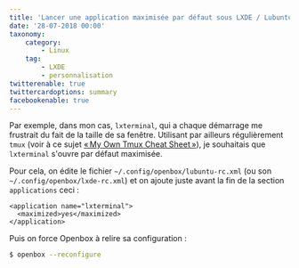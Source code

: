 ```yaml
---
title: 'Lancer une application maximisée par défaut sous LXDE / Lubuntu'
date: '28-07-2018 00:00'
taxonomy:
    category:
        - Linux
    tag:
        - LXDE
        - personnalisation
twitterenable: true
twittercardoptions: summary
facebookenable: true
---
```


Par exemple, dans mon cas, `lxterminal`, qui a chaque démarrage me frustrait du fait de la taille de sa fenêtre. Utilisant par ailleurs régulièrement `tmux` (voir à ce sujet [«&#8239;My Own Tmux Cheat Sheet&#8239;»](/tutos/Linux/tmux_cheatsheet)), je souhaitais que `lxterminal` s'ouvre par défaut maximisée.

Pour cela, on édite le fichier `~/.config/openbox/lubuntu-rc.xml` (ou son `~/.config/openbox/lxde-rc.xml`) et on ajoute juste avant la fin de la section `applications` ceci&nbsp;:

```markup
<application name="lxterminal">
  <maximized>yes</maximized>
</application>
```

Puis on force Openbox à relire sa configuration&nbsp;:

```bash
$ openbox --reconfigure
```